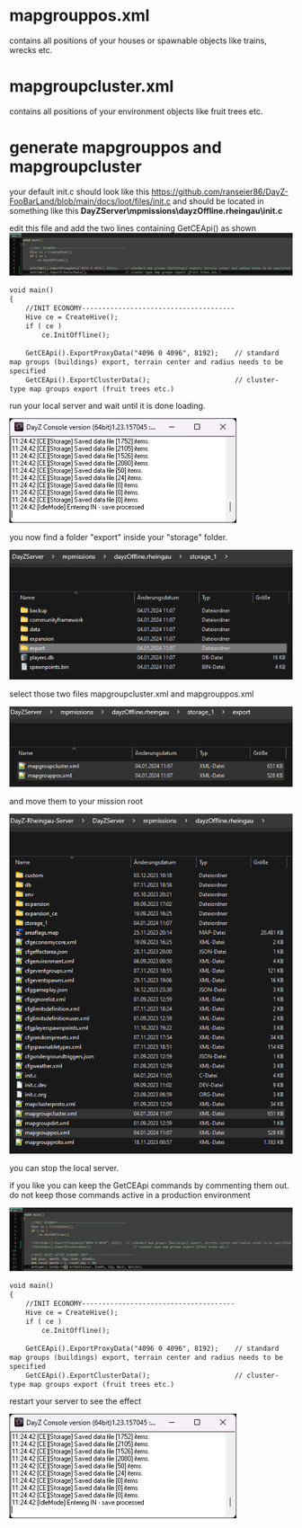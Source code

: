 # mapgrouppos.xml
contains all positions of your houses or spawnable objects like trains, wrecks etc.

# mapgroupcluster.xml
contains all positions of your environment objects like fruit trees etc.

# generate mapgrouppos and mapgroupcluster
your default init.c should look like this https://github.com/ranseier86/DayZ-FooBarLand/blob/main/docs/loot/files/init.c and should be located in something like this **DayZServer\mpmissions\dayzOffline.rheingau\init.c**

edit this file and add the two lines containing GetCEApi() as shown
<img src="https://github.com/ranseier86/DayZ-FooBarLand/blob/main/docs/loot/img/initcgetceapi.png">

```
void main()
{
	//INIT ECONOMY--------------------------------------
	Hive ce = CreateHive();
	if ( ce )
		ce.InitOffline();
	
	GetCEApi().ExportProxyData("4096 0 4096", 8192);	// standard map groups (buildings) export, terrain center and radius needs to be specified
	GetCEApi().ExportClusterData();						// cluster-type map groups export (fruit trees etc.)
```

run your local server and wait until it is done loading.

<img src="https://github.com/ranseier86/DayZ-FooBarLand/blob/main/docs/loot/img/server.png">

you now find a folder "export" inside your "storage" folder.

<img src="https://github.com/ranseier86/DayZ-FooBarLand/blob/main/docs/loot/img/export.png">

select those two files mapgroupcluster.xml and mapgrouppos.xml 

<img src="https://github.com/ranseier86/DayZ-FooBarLand/blob/main/docs/loot/img/xmlfiles.png">

and move them to your mission root

<img src="https://github.com/ranseier86/DayZ-FooBarLand/blob/main/docs/loot/img/export2mission.png">

you can stop the local server.

if you like you can keep the GetCEApi commands by commenting them out. do not keep those commands active in a production environment

<img src="https://github.com/ranseier86/DayZ-FooBarLand/blob/main/docs/loot/img/initcgetceapicomment.png">

```
void main()
{
	//INIT ECONOMY--------------------------------------
	Hive ce = CreateHive();
	if ( ce )
		ce.InitOffline();
	
	GetCEApi().ExportProxyData("4096 0 4096", 8192);	// standard map groups (buildings) export, terrain center and radius needs to be specified
	GetCEApi().ExportClusterData();						// cluster-type map groups export (fruit trees etc.)
```

restart your server to see the effect

<img src="https://github.com/ranseier86/DayZ-FooBarLand/blob/main/docs/loot/img/server.png">
